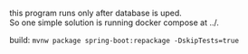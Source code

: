 this program runs only after database is uped.  
So one simple solution is running docker compose at ../.  

build:
`mvnw package spring-boot:repackage -DskipTests=true`